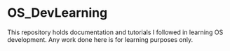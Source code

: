 # OS_DevLearning
This repository holds documentation and tutorials I followed in learning OS development.
Any work done here is for learning purposes only.
